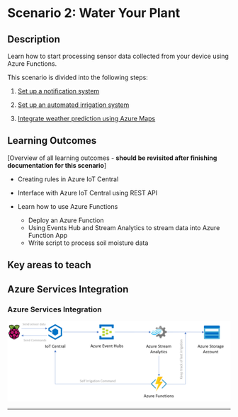 # Scenario 2: Water Your Plant

## Description

Learn how to start processing sensor data collected from your device using Azure Functions.

This scenario is divided into the following steps:

1. [Set up a notification system](Alarm_system/readme.md)

1. [Set up an automated irrigation system](Automated_irrigation/readme.md)

1. [Integrate weather prediction using Azure Maps](Weather_prediction/readme.md)

## Learning Outcomes

[Overview of all learning outcomes - **should be revisited after finishing documentation for this scenario**]

- Creating rules in Azure IoT Central
- Interface with Azure IoT Central using REST API  

- Learn how to use Azure Functions
    - Deploy an Azure Function
    - Using Events Hub and Stream Analytics to stream data into Azure Function App
    - Write script to process soil moisture data
    

## Key areas to teach

## Azure Services Integration

### **Azure Services Integration**

![AzureServiceS2](Alarm_system/media/AzureServices_Scenario2.png)

--------------
